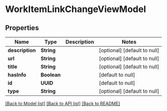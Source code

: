 # WorkItemLinkChangeViewModel
## Properties

| Name | Type | Description | Notes |
|------------ | ------------- | ------------- | -------------|
| **description** | **String** |  | [optional] [default to null] |
| **url** | **String** |  | [optional] [default to null] |
| **title** | **String** |  | [optional] [default to null] |
| **hasInfo** | **Boolean** |  | [default to null] |
| **id** | **UUID** |  | [default to null] |
| **type** | **String** |  | [optional] [default to null] |

[[Back to Model list]](../README.md#documentation-for-models) [[Back to API list]](../README.md#documentation-for-api-endpoints) [[Back to README]](../README.md)


